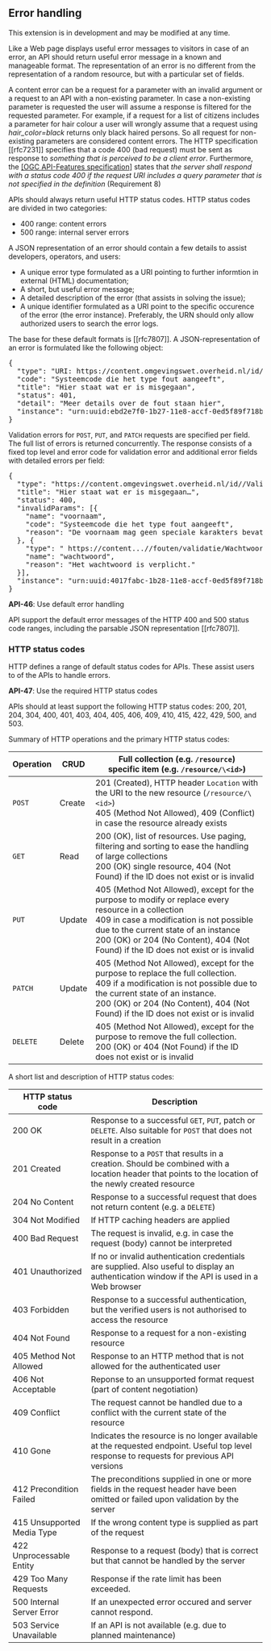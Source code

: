 ## Error handling

<p class='warning'>This extension is in development and may be modified at any time.</p>

Like a Web page displays useful error messages to visitors in case of an error, an API should return useful error message in a known and manageable format. The representation of an error is no different from the representation of a random resource, but with a particular set of fields.

A content error can be a request for a parameter with an invalid argument or a request to an API with a non-existing parameter. In case a non-existing parameter is requested the user will assume a response is filtered for the requested parameter. For example, if a request for a list of citizens includes a parameter for hair colour a user will wrongly  assume that a request using _hair_color=black_ returns only black haired persons. So all request for non-existing parameters are considered content errors. The HTTP specification [[rfc7231]] specifies that a code 400 (bad request) must be sent as response to *something that is perceived to be a client error*. Furthermore, the [[OGC API-Features specification]](http://www.opengis.net/doc/IS/ogcapi-features-1/1.0) states that *the server shall respond with a status code 400 if the request URI includes a query parameter that is not specified in the definition* (Requirement 8)

APIs should always return useful HTTP status codes. HTTP status codes are divided in two categories:

- 400 range: content errors
- 500 range: internal server errors

A JSON representation of an error should contain a few details to assist developers, operators, and users:

- A unique error type formulated as a URI pointing to further informtion in external (HTML) documentation;
- A short, but useful error message;
- A detailed description of the error (that assists in solving the issue);
- A unique identifier formulated as a URI point to the specific occurence of the error (the error instance). Preferably, the URN should only allow authorized users to search the error logs.

The base for these default formats is [[rfc7807]]. A JSON-representation of an error is formulated like the following object:

<pre>
{
  "type": "URI: https://content.omgevingswet.overheid.nl/id/<c>[/{categorie}]/{fout}",
  "code": "Systeemcode die het type fout aangeeft",
  "title": "Hier staat wat er is misgegaan",
  "status": 401,
  "detail": "Meer details over de fout staan hier",
  "instance": "urn:uuid:ebd2e7f0-1b27-11e8-accf-0ed5f89f718b" // The error instance
}
</pre>

Validation errors for `POST`, `PUT`, and `PATCH` requests are specified per field. The full list of errors is returned concurrently. The response consists of a fixed top level and error code for validation error and additional error fields with detailed errors per field:

<pre>
{
  "type": "https://content.omgevingswet.overheid.nl/id/<c>/ValidatieFout",
  "title": "Hier staat wat er is misgegaan…",
  "status": 400,
  "invalidParams": [{
    "name": "voornaam",
    "code": "Systeemcode die het type fout aangeeft",
    "reason": "De voornaam mag geen speciale karakters bevatten."
  }, {
    "type": " https://content.../<c>/fouten/validatie/Wachtwoord",
    "name": "wachtwoord",
    "reason": "Het wachtwoord is verplicht."
  }],
  "instance": "urn:uuid:4017fabc-1b28-11e8-accf-0ed5f89f718b" // De fout-instantie
}
</pre>

<div class="rule" id="api-46">
  <p class="rulelab"><strong>API-46</strong>: Use default error handling</p>
  <p>API support the default error messages of the HTTP 400 and 500 status code ranges, including the parsable JSON representation
[[rfc7807]].</p>
</div>

### HTTP status codes

HTTP defines a range of default status codes for APIs. These assist users to of the APIs to handle errors.

<div class="rule" id="api-47">
  <p class="rulelab"><strong>API-47</strong>: Use the required HTTP status codes</p>
  <p>APIs should at least support the following HTTP status codes: 200, 201, 204, 304, 400, 401, 403, 404, 405, 406, 409, 410, 415, 422, 429, 500, and 503.</p>
</div>

Summary of HTTP operations and the primary HTTP status codes:

|Operation|CRUD|Full collection (e.g. `/resource`) <br/> specific item (e.g. `/resource/\<id>`)|
|-|-|-|
|`POST`|Create|201 (Created), HTTP header `Location` with the URI to the new resource (`/resource/\<id>`)<br>405 (Method Not Allowed), 409 (Conflict) in case the resource already exists|
|`GET`|Read|200 (OK), list of resources. Use paging, filtering and sorting to ease the handling of large collections<br>200 (OK) single resource, 404 (Not Found) if the ID does not exist or is invalid|
|`PUT`|Update|405 (Method Not Allowed), except for the purpose to modify or replace every resource in a collection<br>409 in case a modification is not possible due to the current state of an instance<br>200 (OK) or 204 (No Content), 404 (Not Found) if the ID does not exist or is invalid|
|`PATCH`|Update|405 (Method Not Allowed), except for the purpose to replace the full collection. <br>409 if a modification is not possible due to the current state of an instance.<br>200 (OK) or 204 (No Content), 404 (Not Found) if the ID does not exist or is invalid|
|`DELETE`|Delete|405 (Method Not Allowed), except for the purpose to remove the full collection.<br>200 (OK) or 404 (Not Found) if the ID does not exist or is invalid|

A short list and description of HTTP status codes:

|HTTP status code|Description|
|-|-|
|200 OK|Response to a successful `GET`, `PUT`, patch or `DELETE`. Also suitable for `POST` that does not result in a creation|
|201 Created|Response to a `POST` that results in a creation. Should be combined with a location header that points to the location of the newly created resource|
|204 No Content|Response to a successful request that does not return content (e.g. a `DELETE`)|
|304 Not Modified|If HTTP caching headers are applied|
|400 Bad Request|The request is invalid, e.g. in case the request (body) cannot be interpreted|
|401 Unauthorized|If no or invalid authentication credentials are supplied. Also useful to display an authentication window if the API is used in a Web browser|
|403 Forbidden|Response to a successful authentication, but the verified users is not authorised to access the resource|
|404 Not Found|Response to a request for a non-existing resource |
|405 Method Not Allowed|Response to an HTTP method that is not allowed for the authenticated user|
|406 Not Acceptable|Reponse to an unsupported format request (part of content negotiation)|
|409 Conflict|The request cannot be handled due to a conflict with the current state of the resource|
|410 Gone|Indicates the resource is no longer available at the requested endpoint. Useful top level response to requests for previous API versions|
|412 Precondition Failed|The preconditions supplied in one or more fields in the request header have been omitted or failed upon validation by the server|
|415 Unsupported Media Type|If the wrong content type is supplied as part of the request|
|422 Unprocessable Entity|Response to a request (body) that is correct but that cannot be handled by the server|
|429 Too Many Requests|Response if the rate limit has been exceeded.|
|500 Internal Server Error|If an unexpected error occured and server cannot respond.|
|503 Service Unavailable|If an API is not available (e.g. due to planned maintenance)|
